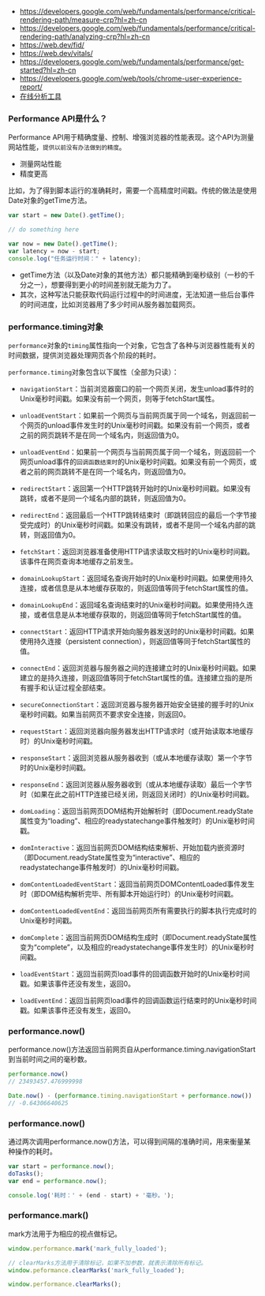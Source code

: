 - https://developers.google.com/web/fundamentals/performance/critical-rendering-path/measure-crp?hl=zh-cn
- https://developers.google.com/web/fundamentals/performance/critical-rendering-path/analyzing-crp?hl=zh-cn
- https://web.dev/fid/
- https://web.dev/vitals/
- https://developers.google.com/web/fundamentals/performance/get-started?hl=zh-cn
- https://developers.google.com/web/tools/chrome-user-experience-report/
- [在线分析工具](https://developers.google.com/speed/pagespeed/insights/)

### Performance API是什么？
Performance API用于精确度量、控制、增强浏览器的性能表现。这个API为测量网站性能，`提供以前没有办法做到的精度`。
- 测量网站性能
- 精度更高

比如，为了得到脚本运行的准确耗时，需要一个高精度时间戳。传统的做法是使用Date对象的getTime方法。

```js
var start = new Date().getTime();

// do something here

var now = new Date().getTime();
var latency = now - start;
console.log("任务运行时间：" + latency);
```
- getTime方法（以及Date对象的其他方法）都只能精确到毫秒级别（一秒的千分之一），想要得到更小的时间差别就无能为力了。
- 其次，这种写法只能获取代码运行过程中的时间进度，无法知道一些后台事件的时间进度，比如浏览器用了多少时间从服务器加载网页。


### performance.timing对象
`performance`对象的`timing`属性指向一个对象，它包含了各种与浏览器性能有关的时间数据，提供浏览器处理网页各个阶段的耗时。

`performance.timing`对象包含以下属性（全部为只读）：

- `navigationStart`：当前浏览器窗口的前一个网页关闭，发生unload事件时的Unix毫秒时间戳。如果没有前一个网页，则等于fetchStart属性。

- `unloadEventStart`：如果前一个网页与当前网页属于同一个域名，则返回前一个网页的unload事件发生时的Unix毫秒时间戳。如果没有前一个网页，或者之前的网页跳转不是在同一个域名内，则返回值为0。

- `unloadEventEnd`：如果前一个网页与当前网页属于同一个域名，则返回前一个网页unload事件的`回调函数结束时`的Unix毫秒时间戳。如果没有前一个网页，或者之前的网页跳转不是在同一个域名内，则返回值为0。

- `redirectStart`：返回第一个HTTP跳转开始时的Unix毫秒时间戳。如果没有跳转，或者不是同一个域名内部的跳转，则返回值为0。

- `redirectEnd`：返回最后一个HTTP跳转结束时（即跳转回应的最后一个字节接受完成时）的Unix毫秒时间戳。如果没有跳转，或者不是同一个域名内部的跳转，则返回值为0。

- `fetchStart`：返回浏览器准备使用HTTP请求读取文档时的Unix毫秒时间戳。该事件在网页查询本地缓存之前发生。

- `domainLookupStart`：返回域名查询开始时的Unix毫秒时间戳。如果使用持久连接，或者信息是从本地缓存获取的，则返回值等同于fetchStart属性的值。

- `domainLookupEnd`：返回域名查询结束时的Unix毫秒时间戳。如果使用持久连接，或者信息是从本地缓存获取的，则返回值等同于fetchStart属性的值。

- `connectStart`：返回HTTP请求开始向服务器发送时的Unix毫秒时间戳。如果使用持久连接（persistent connection），则返回值等同于fetchStart属性的值。

- `connectEnd`：返回浏览器与服务器之间的连接建立时的Unix毫秒时间戳。如果建立的是持久连接，则返回值等同于fetchStart属性的值。连接建立指的是所有握手和认证过程全部结束。

- `secureConnectionStart`：返回浏览器与服务器开始安全链接的握手时的Unix毫秒时间戳。如果当前网页不要求安全连接，则返回0。

- `requestStart`：返回浏览器向服务器发出HTTP请求时（或开始读取本地缓存时）的Unix毫秒时间戳。

- `responseStart`：返回浏览器从服务器收到（或从本地缓存读取）第一个字节时的Unix毫秒时间戳。

- `responseEnd`：返回浏览器从服务器收到（或从本地缓存读取）最后一个字节时（如果在此之前HTTP连接已经关闭，则返回关闭时）的Unix毫秒时间戳。

- `domLoading`：返回当前网页DOM结构开始解析时（即Document.readyState属性变为“loading”、相应的readystatechange事件触发时）的Unix毫秒时间戳。

- `domInteractive`：返回当前网页DOM结构结束解析、开始加载内嵌资源时（即Document.readyState属性变为“interactive”、相应的readystatechange事件触发时）的Unix毫秒时间戳。

- `domContentLoadedEventStart`：返回当前网页DOMContentLoaded事件发生时（即DOM结构解析完毕、所有脚本开始运行时）的Unix毫秒时间戳。

- `domContentLoadedEventEnd`：返回当前网页所有需要执行的脚本执行完成时的Unix毫秒时间戳。

- `domComplete`：返回当前网页DOM结构生成时（即Document.readyState属性变为“complete”，以及相应的readystatechange事件发生时）的Unix毫秒时间戳。

- `loadEventStart`：返回当前网页load事件的回调函数开始时的Unix毫秒时间戳。如果该事件还没有发生，返回0。

- `loadEventEnd`：返回当前网页load事件的回调函数运行结束时的Unix毫秒时间戳。如果该事件还没有发生，返回0。

### performance.now()
performance.now()方法返回当前网页自从performance.timing.navigationStart到当前时间之间的毫秒数。

```js
performance.now()
// 23493457.476999998

Date.now() - (performance.timing.navigationStart + performance.now())
// -0.64306640625
```


### performance.now()

通过两次调用performance.now()方法，可以得到间隔的准确时间，用来衡量某种操作的耗时。

```js
var start = performance.now();
doTasks();
var end = performance.now();

console.log('耗时：' + (end - start) + '毫秒。');
```

### performance.mark()

mark方法用于为相应的视点做标记。
```js
window.performance.mark('mark_fully_loaded');

// clearMarks方法用于清除标记，如果不加参数，就表示清除所有标记。
window.peformance.clearMarks('mark_fully_loaded');

window.performance.clearMarks();
```